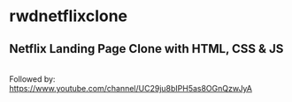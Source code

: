 # rwdnetflixclone
## Netflix Landing Page Clone with HTML, CSS & JS

<br> Followed by:
<br> https://www.youtube.com/channel/UC29ju8bIPH5as8OGnQzwJyA
